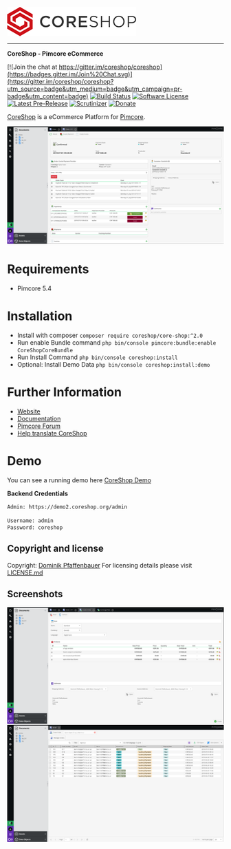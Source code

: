 ![CoreShop](etc/logo.png)

---

**CoreShop - Pimcore eCommerce**

[![Join the chat at https://gitter.im/coreshop/coreshop](https://badges.gitter.im/Join%20Chat.svg)](https://gitter.im/coreshop/coreshop?utm_source=badge&utm_medium=badge&utm_campaign=pr-badge&utm_content=badge)
[![Build Status](https://travis-ci.com/coreshop/CoreShop.svg?branch=2.0)](https://travis-ci.com/coreshop/CoreShop)
[![Software License](https://img.shields.io/badge/license-GPLv3-brightgreen.svg?style=flat)](LICENSE.md)
[![Latest Pre-Release](https://img.shields.io/packagist/vpre/coreshop/core-shop.svg)](https://www.packagist.org/packages/coreshop/core-shop)
[![Scrutinizer](https://img.shields.io/scrutinizer/g/coreshop/coreshop.svg)](https://www.scrutinizer-ci.com/g/coreshop/CoreShop/)
[![Donate](https://img.shields.io/badge/bitcoin-donate-yellow.svg)](https://www.coreshop.org/bitcoin)

[CoreShop](https://www.coreshop.org) is a eCommerce Platform for [Pimcore](http://www.pimcore.org).

![CoreShop Interface](docs/img/screenshot5.png)

# Requirements
* Pimcore 5.4

# Installation
 - Install with composer ```composer require coreshop/core-shop:^2.0```
 - Run enable Bundle command
    ```php bin/console pimcore:bundle:enable CoreShopCoreBundle```
 - Run Install Command
    `php bin/console coreshop:install`
 - Optional: Install Demo Data `php bin/console coreshop:install:demo`

# Further Information
 - [Website](https://www.coreshop.org)
 - [Documentation](https://www.coreshop.org/docs/latest)
 - [Pimcore Forum](https://talk.pimcore.org)
 - [Help translate CoreShop](https://crowdin.com/project/coreshop)

# Demo
You can see a running demo here [CoreShop Demo](https://demo2.coreshop.org)

**Backend Credentials**

```
Admin: https://demo2.coreshop.org/admin

Username: admin
Password: coreshop
```

## Copyright and license 
Copyright: [Dominik Pfaffenbauer](https://www.pfaffenbauer.at)
For licensing details please visit [LICENSE.md](LICENSE.md) 

## Screenshots
![CoreShop Interface](docs/img/screenshot5-2.png)
![CoreShop Interface](docs/img/screenshot5-3.png)
